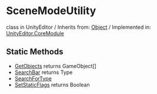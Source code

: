 # SceneModeUtility
class in UnityEditor
 / Inherits from: <a href="https://docs.unity3d.com/6000.0/Documentation/ScriptReference/Object.html" target="_blank">Object</a> / Implemented in: <a href="https://docs.unity3d.com/6000.0/Documentation/ScriptReference/UnityEditor.CoreModule.html" target="_blank">UnityEditor.CoreModule</a>
## Static Methods
- <a href="https://docs.unity3d.com/6000.0/Documentation/ScriptReference/SceneModeUtility.GetObjects.html" target="_blank">GetObjects</a> returns GameObject[]
- <a href="https://docs.unity3d.com/6000.0/Documentation/ScriptReference/SceneModeUtility.SearchBar.html" target="_blank">SearchBar</a> returns Type
- <a href="https://docs.unity3d.com/6000.0/Documentation/ScriptReference/SceneModeUtility.SearchForType.html" target="_blank">SearchForType</a>
- <a href="https://docs.unity3d.com/6000.0/Documentation/ScriptReference/SceneModeUtility.SetStaticFlags.html" target="_blank">SetStaticFlags</a> returns Boolean
